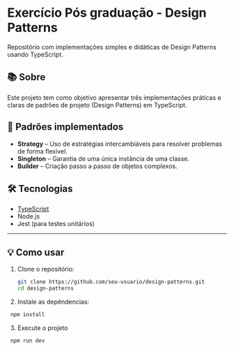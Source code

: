 # Exercício Pós graduação - Design Patterns

Repositório com implementações simples e didáticas de Design Patterns usando TypeScript.

## 📚 Sobre

Este projeto tem como objetivo apresentar três implementações práticas e claras de padrões de projeto (Design Patterns) em TypeScript.

## 🚀 Padrões implementados

- **Strategy** – Uso de estratégias intercambiáveis para resolver problemas de forma flexível.  
- **Singleton** – Garantia de uma única instância de uma classe.  
- **Builder** – Criação passo a passo de objetos complexos.  

## 🛠 Tecnologias

- [TypeScript](https://www.typescriptlang.org/)  
- Node.js  
- Jest (para testes unitários)  

---

## 💡 Como usar

1. Clone o repositório:

   ```bash
   git clone https://github.com/seu-usuario/design-patterns.git
   cd design-patterns
   ```

2. Instale as depêndencias:

  ```bash
   npm install
   ```

3. Execute o projeto

  ```bash
   npm run dev
  ```
